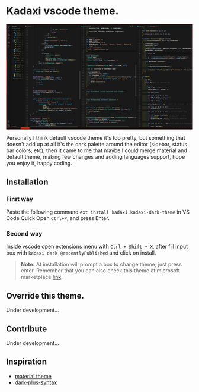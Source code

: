 # Kadaxi vscode theme.
<img src="src/img/banner.png" style="display: block; margin: 0 auto"/>

Personally I think default vscode theme it's too pretty, but something that doesn't add up at all it's the dark palette around the editor (sidebar, status bar colors, etc), then it came to me that maybe I could merge material and default theme, making few changes and adding languages support, hope you enjoy it, happy coding.

## Installation
### First way
Paste the following command `ext install kadaxi.kadaxi-dark-theme` in VS Code Quick Open `Ctrl+P`, and press Enter.
### Second way
Inside vscode open extensions menu with `Ctrl + Shift + X`, after fill input box with `kadaxi dark @recentlyPublished` and click on install.

> **Note.** At installation will prompt a box to change theme, just press enter. Remember that you can also check this theme at microsoft marketplace [link](https://marketplace.visualstudio.com/items?itemName=kadaxi.kadaxi-dark-theme).

## Override this theme.
Under development...

## Contribute
Under development...

## Inspiration
- [material theme](https://github.com/material-theme/vsc-material-theme.git)
- [dark-plus-syntax](https://github.com/tcd/dark-plus-syntax.git)
